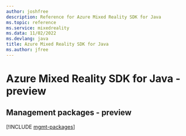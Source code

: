 ```yaml
---
author: joshfree
description: Reference for Azure Mixed Reality SDK for Java
ms.topic: reference
ms.service: mixedreality
ms.data: 11/02/2022
ms.devlang: java
title: Azure Mixed Reality SDK for Java
ms.author: jfree
---
```

# Azure Mixed Reality SDK for Java - preview

## Management packages - preview
[!INCLUDE [mgmt-packages](mixed-reality-mgmt-index.md)]